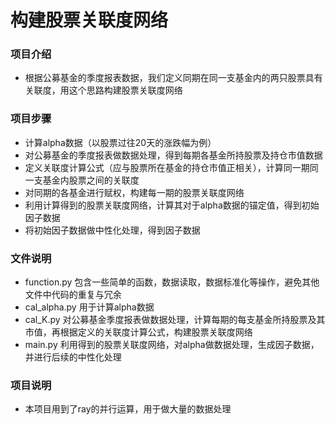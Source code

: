 # 构建股票关联度网络
### 项目介绍
- 根据公募基金的季度报表数据，我们定义同期在同一支基金内的两只股票具有关联度，用这个思路构建股票关联度网络
### 项目步骤
- 计算alpha数据（以股票过往20天的涨跌幅为例）
- 对公募基金的季度报表做数据处理，得到每期各基金所持股票及持仓市值数据
- 定义关联度计算公式（应与股票所在基金的持仓市值正相关），计算同一期同一支基金内股票之间的关联度
- 对同期的各基金进行赋权，构建每一期的股票关联度网络
- 利用计算得到的股票关联度网络，计算其对于alpha数据的锚定值，得到初始因子数据
- 将初始因子数据做中性化处理，得到因子数据
### 文件说明
- function.py 包含一些简单的函数，数据读取，数据标准化等操作，避免其他文件中代码的重复与冗余
- cal_alpha.py 用于计算alpha数据
- cal_K.py 对公募基金季度报表做数据处理，计算每期的每支基金所持股票及其市值，再根据定义的关联度计算公式，构建股票关联度网络
- main.py 利用得到的股票关联度网络，对alpha做数据处理，生成因子数据，并进行后续的中性化处理
### 项目说明
- 本项目用到了ray的并行运算，用于做大量的数据处理
